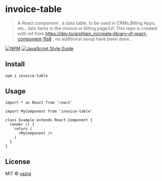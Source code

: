 # invoice-table

> A React component , a data table, to be used in CRMs,Billing Apps, etc., lists items in the invoice or billing page/UI. This repo is created with ref from https://dev.to/arpitjain_in/create-library-of-react-component-1fa8 , no additional serup have been done.. 

[![NPM](https://img.shields.io/npm/v/invoice-table.svg)](https://www.npmjs.com/package/invoice-table) [![JavaScript Style Guide](https://img.shields.io/badge/code_style-standard-brightgreen.svg)](https://standardjs.com)

## Install

```bash
npm i invoice-table
```

## Usage

```tsx
import * as React from 'react'

import MyComponent from 'invoice-table'

class Example extends React.Component {
  render () {
    return (
      <MyComponent />
    )
  }
}
```

## License

MIT © [vazra](https://github.com/vazra)


